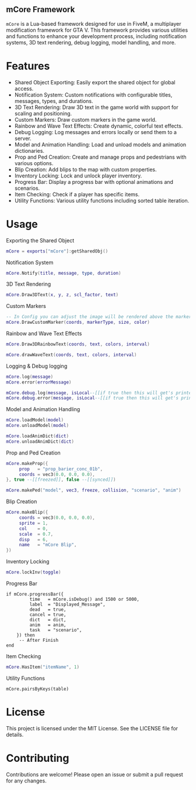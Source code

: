 ## mCore Framework

`mCore` is a Lua-based framework designed for use in FiveM, a multiplayer modification framework for GTA V. This framework provides various utilities and functions to enhance your development process, including notification systems, 3D text rendering, debug logging, model handling, and more.

# Features

- Shared Object Exporting: Easily export the shared object for global access.
- Notification System: Custom notifications with configurable titles, messages, types, and durations.
- 3D Text Rendering: Draw 3D text in the game world with support for scaling and positioning.
- Custom Markers: Draw custom markers in the game world.
- Rainbow and Wave Text Effects: Create dynamic, colorful text effects.
- Debug Logging: Log messages and errors locally or send them to a server.
- Model and Animation Handling: Load and unload models and animation dictionaries.
- Prop and Ped Creation: Create and manage props and pedestrians with various options.
- Blip Creation: Add blips to the map with custom properties.
- Inventory Locking: Lock and unlock player inventory.
- Progress Bar: Display a progress bar with optional animations and scenarios.
- Item Checking: Check if a player has specific items.
- Utility Functions: Various utility functions including sorted table iteration.

# Usage
Exporting the Shared Object
```lua
mCore = exports["mCore"]:getSharedObj()
```

Notification System
```lua
mCore.Notify(title, message, type, duration)
```
3D Text Rendering
```lua
mCore.Draw3DText(x, y, z, scl_factor, text)
```
Custom Markers
```lua
-- In Config you can adjust the image will be rendered above the marker
mCore.DrawCustomMarker(coords, markerType, size, color)
```
Rainbow and Wave Text Effects
```lua
mCore.Draw3DRainbowText(coords, text, colors, interval)

mCore.drawWaveText(coords, text, colors, interval)
```
Logging & Debug logging
```lua
mCore.log(message)
mCore.error(errorMessage)

mCore.debug.log(message, isLocal--[[if true then this will get's printed out on client side console]])
mCore.debug.error(message, isLocal--[[if true then this will get's printed out on client side console]])
```
Model and Animation Handling
```lua
mCore.loadModel(model)
mCore.unloadModel(model)

mCore.loadAnimDict(dict)
mCore.unloadAnimDict(dict)
```
Prop and Ped Creation
```lua
mCore.makeProp({
     prop   = "prop_barier_conc_01b",
     coords = vec3(0.0, 0.0, 0.0),
}, true --[[freezed]], false --[[synced]])

mCore.makePed("model", vec3, freeze, collision, "scenario", "anim")
```
Blip Creation
```lua
mCore.makeBlip({
     coords = vec3(0.0, 0.0, 0.0),
     sprite = 1,
     col    = 0,
     scale  = 0.7,
     disp   = 6,
     name   = "mCore Blip",
})
```
Inventory Locking
```lua
mCore.lockInv(toggle)
```
Progress Bar
```
if mCore.progressBar({
         time   = mCore.isDebug() and 1500 or 5000,
         label  = "Displayed_Message",
         dead   = true,
         cancel = true,
         dict   = dict,
         anim   = anim,
         task   = "scenario",
    }) then
     -- After Finish
end
```
Item Checking
```lua
mCore.HasItem("itemName", 1)
```
Utility Functions
```
mCore.pairsByKeys(table)
```

# License
This project is licensed under the MIT License. See the LICENSE file for details.

# Contributing
Contributions are welcome! Please open an issue or submit a pull request for any changes.
